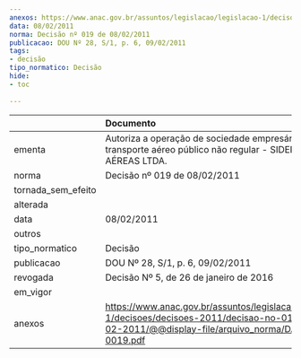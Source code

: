 ```yaml
---
anexos: https://www.anac.gov.br/assuntos/legislacao/legislacao-1/decisoes/decisoes-2011/decisao-no-019-de-08-02-2011/@@display-file/arquivo_norma/DA2011-0019.pdf
data: 08/02/2011
norma: Decisão nº 019 de 08/02/2011
publicacao: DOU Nº 28, S/1, p. 6, 09/02/2011
tags:
- decisão
tipo_normatico: Decisão
hide: 
- toc 
 
---
```


|                    | Documento                                                                                                                                                 |
|:-------------------|:----------------------------------------------------------------------------------------------------------------------------------------------------------|
| ementa             | Autoriza a operação de sociedade empresária de transporte aéreo público não regular - SIDERAL LINHAS AÉREAS LTDA.                                         |
| norma              | Decisão nº 019 de 08/02/2011                                                                                                                              |
| tornada_sem_efeito |                                                                                                                                                           |
| alterada           |                                                                                                                                                           |
| data               | 08/02/2011                                                                                                                                                |
| outros             |                                                                                                                                                           |
| tipo_normatico     | Decisão                                                                                                                                                   |
| publicacao         | DOU Nº 28, S/1, p. 6, 09/02/2011                                                                                                                          |
| revogada           | Decisão Nº 5, de 26 de janeiro de 2016                                                                                                                    |
| em_vigor           |                                                                                                                                                           |
| anexos             | https://www.anac.gov.br/assuntos/legislacao/legislacao-1/decisoes/decisoes-2011/decisao-no-019-de-08-02-2011/@@display-file/arquivo_norma/DA2011-0019.pdf |